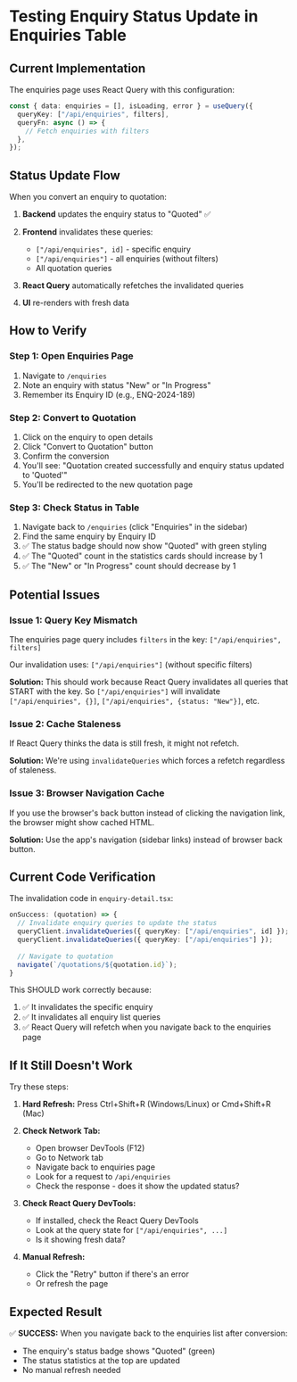 # Testing Enquiry Status Update in Enquiries Table

## Current Implementation

The enquiries page uses React Query with this configuration:

```typescript
const { data: enquiries = [], isLoading, error } = useQuery({
  queryKey: ["/api/enquiries", filters],
  queryFn: async () => {
    // Fetch enquiries with filters
  },
});
```

## Status Update Flow

When you convert an enquiry to quotation:

1. **Backend** updates the enquiry status to "Quoted" ✅
2. **Frontend** invalidates these queries:
   - `["/api/enquiries", id]` - specific enquiry
   - `["/api/enquiries"]` - all enquiries (without filters)
   - All quotation queries

3. **React Query** automatically refetches the invalidated queries
4. **UI** re-renders with fresh data

## How to Verify

### Step 1: Open Enquiries Page
1. Navigate to `/enquiries`
2. Note an enquiry with status "New" or "In Progress"
3. Remember its Enquiry ID (e.g., ENQ-2024-189)

### Step 2: Convert to Quotation
1. Click on the enquiry to open details
2. Click "Convert to Quotation" button
3. Confirm the conversion
4. You'll see: "Quotation created successfully and enquiry status updated to 'Quoted'"
5. You'll be redirected to the new quotation page

### Step 3: Check Status in Table
1. Navigate back to `/enquiries` (click "Enquiries" in the sidebar)
2. Find the same enquiry by Enquiry ID
3. ✅ The status badge should now show "Quoted" with green styling
4. ✅ The "Quoted" count in the statistics cards should increase by 1
5. ✅ The "New" or "In Progress" count should decrease by 1

## Potential Issues

### Issue 1: Query Key Mismatch
The enquiries page query includes `filters` in the key: `["/api/enquiries", filters]`

Our invalidation uses: `["/api/enquiries"]` (without specific filters)

**Solution:** This should work because React Query invalidates all queries that START with the key. So `["/api/enquiries"]` will invalidate `["/api/enquiries", {}]`, `["/api/enquiries", {status: "New"}]`, etc.

### Issue 2: Cache Staleness
If React Query thinks the data is still fresh, it might not refetch.

**Solution:** We're using `invalidateQueries` which forces a refetch regardless of staleness.

### Issue 3: Browser Navigation Cache
If you use the browser's back button instead of clicking the navigation link, the browser might show cached HTML.

**Solution:** Use the app's navigation (sidebar links) instead of browser back button.

## Current Code Verification

The invalidation code in `enquiry-detail.tsx`:

```typescript
onSuccess: (quotation) => {
  // Invalidate enquiry queries to update the status
  queryClient.invalidateQueries({ queryKey: ["/api/enquiries", id] });
  queryClient.invalidateQueries({ queryKey: ["/api/enquiries"] });
  
  // Navigate to quotation
  navigate(`/quotations/${quotation.id}`);
}
```

This SHOULD work correctly because:
1. ✅ It invalidates the specific enquiry
2. ✅ It invalidates all enquiry list queries
3. ✅ React Query will refetch when you navigate back to the enquiries page

## If It Still Doesn't Work

Try these steps:

1. **Hard Refresh:** Press Ctrl+Shift+R (Windows/Linux) or Cmd+Shift+R (Mac)

2. **Check Network Tab:**
   - Open browser DevTools (F12)
   - Go to Network tab
   - Navigate back to enquiries page
   - Look for a request to `/api/enquiries`
   - Check the response - does it show the updated status?

3. **Check React Query DevTools:**
   - If installed, check the React Query DevTools
   - Look at the query state for `["/api/enquiries", ...]`
   - Is it showing fresh data?

4. **Manual Refresh:**
   - Click the "Retry" button if there's an error
   - Or refresh the page

## Expected Result

✅ **SUCCESS:** When you navigate back to the enquiries list after conversion:
- The enquiry's status badge shows "Quoted" (green)
- The status statistics at the top are updated
- No manual refresh needed
